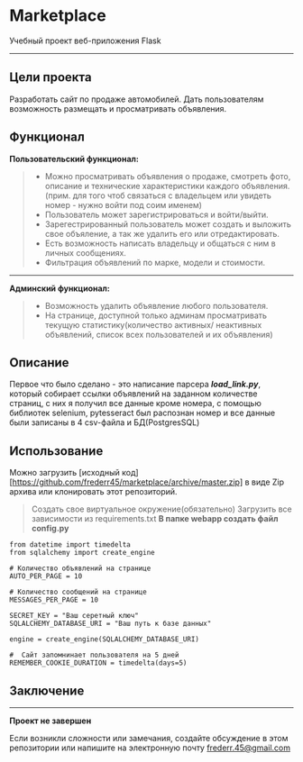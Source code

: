 # Marketplace

Учебный проект веб-приложения Flask
____________________________________

## Цели проекта

Разработать сайт по продаже автомобилей.
Дать пользователям возможность размещать 
и просматривать объявления.

## Функционал

**Пользовательский функционал:**

>* Можно просматривать объявления о
>  продаже, смотреть фото, описание и
>  технические характеристики каждого
>  объявления. 
>  (прим. для того чтоб связаться с
>  владельцем или увидеть номер -
>  нужно войти под соим именем)
>* Пользователь может зарегистрироваться 
>  и войти/выйти.
>* Зарегестрированный пользователь 
>  может создать и выложить свое 
>  объяление, а так же удалить его
>  или отредактировать.
>* Есть возможность написать владельцу
>  и общаться с ним в личных сообщениях.
>* Фильтрация объявлений по марке, модели
>  и стоимости.

--- 

**Админский функционал:**

>* Возможность удалить объявление
>  любого пользователя.
>* На странице, доступной только 
>  админам просматривать текущую 
> статистику(количество активных/
>  неактивных объявлений, список
>  всех пользователей и их объявления)

## Описание

Первое что было сделано - это написание
парсера ***load_link.py***, 
который собирает ссылки объявлений
на заданном количестве страниц,
с них я получил все данные кроме номера,
с помощью библиотек selenium, pytesseract
был распознан номер и все данные 
были записаны в 4 csv-файла 
и БД(PostgresSQL)

## Использование

Можно загрузить [исходный код][https://github.com/frederr45/marketplace/archive/master.zip] в виде
Zip архива или клонировать этот репозиторий.

>Создать свое виртуальное окружение(обязательно)
>Загрузить все зависимости из requirements.txt
>**В папке webapp создать файл config.py**

```
from datetime import timedelta
from sqlalchemy import create_engine

# Количество объявлений на странице
AUTO_PER_PAGE = 10 

# Количество сообщений на странице
MESSAGES_PER_PAGE = 10 

SECRET_KEY = "Ваш серетный ключ"
SQLALCHEMY_DATABASE_URI = "Ваш путь к базе данных" 

engine = create_engine(SQLALCHEMY_DATABASE_URI)

#  Сайт запомнинает пользователя на 5 дней
REMEMBER_COOKIE_DURATION = timedelta(days=5) 
```

## Заключение
____________________________________________________

**Проект не завершен**

Если возникли сложности или замечания, создайте
обсуждение в этом репозитории или напишите 
на электронную почту <frederr.45@gmail.com>








